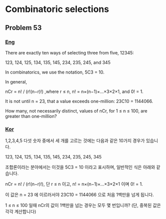 # Combinatoric selections
## Problem 53

### [Eng](https://projecteuler.net/problem=53)

There are exactly ten ways of selecting three from five, 12345:

123, 124, 125, 134, 135, 145, 234, 235, 245, and 345

In combinatorics, we use the notation, 5C3 = 10.

In general,

nCr = n! / (r!(n−r)!) ,where r ≤ n, n! = n×(n−1)×...×3×2×1, and 0! = 1.

It is not until n = 23, that a value exceeds one-million: 23C10 = 1144066.

How many, not necessarily distinct, values of  nCr, for 1 ≤ n ≤ 100, are greater than one-million?

### [Kor](http://euler.synap.co.kr/prob_detail.php?id=53)

1,2,3,4,5 다섯 숫자 중에서 세 개를 고르는 것에는 다음과 같은 10가지 경우가 있습니다.

123, 124, 125, 134, 135, 145, 234, 235, 245, 345

조합론이라는 분야에서는 이것을 5C3 = 10 이라고 표시하며, 일반적인 식은 아래와 같습니다.

nCr = n! / (r!(n−r)!),   단 r ≤ n 이고, n! = n×(n−1)×...×3×2×1 이며 0! = 1.

이 값은 n = 23 에 이르러서야 23C10 = 1144066 으로 처음 1백만을 넘게 됩니다.

1 ≤ n ≤ 100 일때 nCr의 값이 1백만을 넘는 경우는 모두 몇 번입니까? (단, 중복된 값은 각각 계산합니다)
